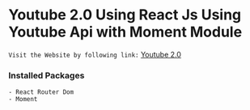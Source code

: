 # Youtube 2.0 Using React Js Using Youtube Api with Moment Module

`Visit the Website by following link:` [Youtube 2.0]()

### Installed Packages

```
- React Router Dom
- Moment

```